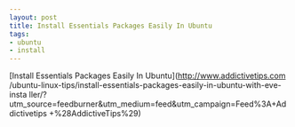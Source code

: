 ```yaml
---
layout: post
title: Install Essentials Packages Easily In Ubuntu
tags:
- ubuntu
- install
---
```

[Install Essentials Packages Easily In Ubuntu](http://www.addictivetips.com
/ubuntu-linux-tips/install-essentials-packages-easily-in-ubuntu-with-eve-insta
ller/?utm_source=feedburner&utm_medium=feed&utm_campaign=Feed%3A+Addictivetips
+%28AddictiveTips%29)

